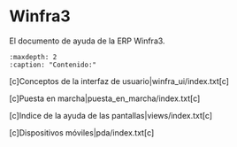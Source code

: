 # Winfra3

El documento de ayuda de la ERP Winfra3.


```{toctree}
:maxdepth: 2
:caption: "Contenido:"

```

[c]Conceptos de la interfaz de usuario|winfra_ui/index.txt[c]

[c]Puesta en marcha|puesta_en_marcha/index.txt[c]

[c]Indice de la ayuda de las pantallas|views/index.txt[c]

[c]Dispositivos móviles|pda/index.txt[c]
